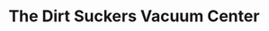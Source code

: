 ---
title: "The Dirt Suckers Vacuum Center"
url: /grand-junction/the-dirt-suckers-vacuum-center/
shop: vacuum cleaner
---